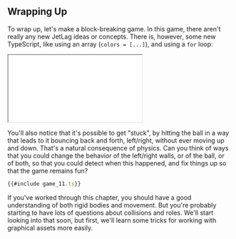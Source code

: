 ## Wrapping Up

To wrap up, let's make a block-breaking game.  In this game, there aren't really
any new JetLag ideas or concepts.  There is, however, some new TypeScript, like
using an array (`colors = [...]`), and using a `for` loop:

<iframe src="game_11.iframe.html"></iframe>

You'll also notice that it's possible to get "stuck", by hitting the ball in a
way that leads to it bouncing back and forth, left/right, without ever moving up
and down.  That's a natural consequence of physics.  Can you think of ways that
you could change the behavior of the left/right walls, or of the ball, or of
both, so that you could detect when this happened, and fix things up so that the
game remains fun?

```typescript
{{#include game_11.ts}}
```

If you've worked through this chapter, you should have a good understanding of
both rigid bodies and movement.  But you're probably starting to have lots of
questions about collisions and roles.  We'll start looking into that soon, but
first, we'll learn some tricks for working with graphical assets more easily.
